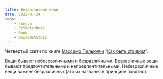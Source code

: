 ```yaml
---
title: Безразличные вещи
date: 2022-07-24
tags:
    - sketch
    - ErSketchNote
    - Book
    - HowToBeAStoic
---
```


Четвёртый скетч по книге [Массимо Пильюччи](https://ru.m.wikipedia.org/wiki/%D0%9F%D0%B8%D0%BB%D1%8C%D1%8E%D1%87%D1%87%D0%B8,_%D0%9C%D0%B0%D1%81%D1%81%D0%B8%D0%BC%D0%BE) “[Как быть стоиком](https://www.litres.ru/massimo-piluchchi/kak-byt-stoikom-antichnaya-filosofiya-i-sovremennaya-zhi/)”.

Вещи бывают небезразличными и безразличными. Безразличные вещи бывают предпочтительными и непредпочтительными. Небезразличные вещи важнее безразличных (это из названия в принципе понятно).
